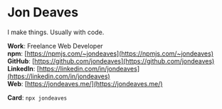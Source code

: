 # Jon Deaves

I make things. Usually with code.

**Work**: Freelance Web Developer<br />
**npm**: [https://npmjs.com/~jondeaves](https://npmjs.com/~jondeaves)<br />
**GitHub**: [https://github.com/jondeaves](https://github.com/jondeaves)<br />
**LinkedIn**: [https://linkedin.com/in/jondeaves](https://linkedin.com/in/jondeaves)<br />
**Web**: [https://jondeaves.me/](https://jondeaves.me/)<br />

**Card**: `npx jondeaves`
